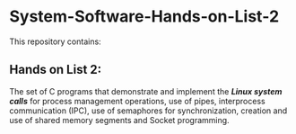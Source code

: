 # System-Software-Hands-on-List-2
This repository contains: 
## Hands on List 2: 
The set of C programs that demonstrate and implement the ***Linux system calls*** for process management operations, use of pipes, interprocess communication (IPC), use of semaphores for synchronization, creation and use of shared memory segments and Socket programming.
